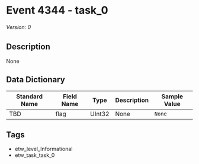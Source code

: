 # Event 4344 - task_0
###### Version: 0

## Description
None

## Data Dictionary
|Standard Name|Field Name|Type|Description|Sample Value|
|---|---|---|---|---|
|TBD|flag|UInt32|None|`None`|

## Tags
* etw_level_Informational
* etw_task_task_0